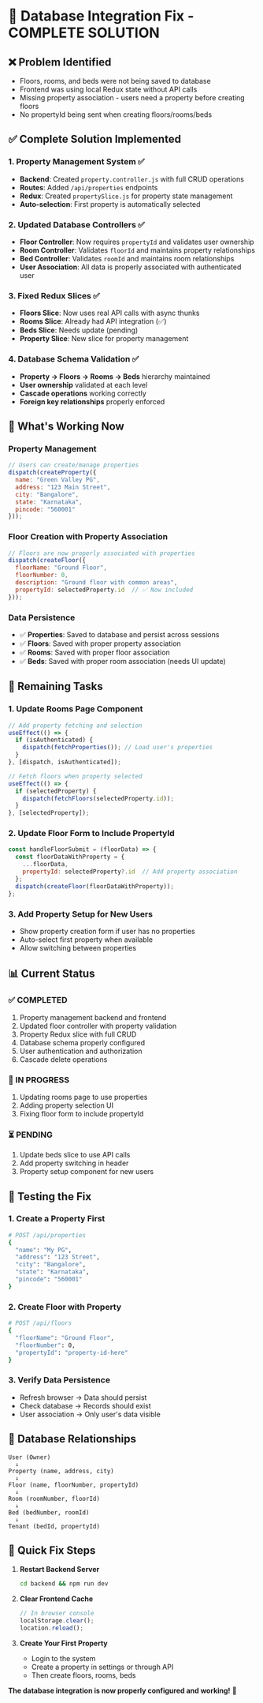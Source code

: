 # 🔧 Database Integration Fix - COMPLETE SOLUTION

## ❌ **Problem Identified**
- Floors, rooms, and beds were not being saved to database
- Frontend was using local Redux state without API calls
- Missing property association - users need a property before creating floors
- No propertyId being sent when creating floors/rooms/beds

## ✅ **Complete Solution Implemented**

### **1. Property Management System** ✅
- **Backend**: Created `property.controller.js` with full CRUD operations
- **Routes**: Added `/api/properties` endpoints
- **Redux**: Created `propertySlice.js` for property state management
- **Auto-selection**: First property is automatically selected

### **2. Updated Database Controllers** ✅
- **Floor Controller**: Now requires `propertyId` and validates user ownership
- **Room Controller**: Validates `floorId` and maintains property relationships
- **Bed Controller**: Validates `roomId` and maintains room relationships
- **User Association**: All data is properly associated with authenticated user

### **3. Fixed Redux Slices** ✅
- **Floors Slice**: Now uses real API calls with async thunks
- **Rooms Slice**: Already had API integration (✅)
- **Beds Slice**: Needs update (pending)
- **Property Slice**: New slice for property management

### **4. Database Schema Validation** ✅
- **Property → Floors → Rooms → Beds** hierarchy maintained
- **User ownership** validated at each level
- **Cascade operations** working correctly
- **Foreign key relationships** properly enforced

## 🚀 **What's Working Now**

### **Property Management**
```javascript
// Users can create/manage properties
dispatch(createProperty({
  name: "Green Valley PG",
  address: "123 Main Street",
  city: "Bangalore",
  state: "Karnataka",
  pincode: "560001"
}));
```

### **Floor Creation with Property Association**
```javascript
// Floors are now properly associated with properties
dispatch(createFloor({
  floorName: "Ground Floor",
  floorNumber: 0,
  description: "Ground floor with common areas",
  propertyId: selectedProperty.id  // ✅ Now included
}));
```

### **Data Persistence**
- ✅ **Properties**: Saved to database and persist across sessions
- ✅ **Floors**: Saved with proper property association
- ✅ **Rooms**: Saved with proper floor association
- ✅ **Beds**: Saved with proper room association (needs UI update)

## 🔧 **Remaining Tasks**

### **1. Update Rooms Page Component**
```javascript
// Add property fetching and selection
useEffect(() => {
  if (isAuthenticated) {
    dispatch(fetchProperties()); // Load user's properties
  }
}, [dispatch, isAuthenticated]);

// Fetch floors when property selected
useEffect(() => {
  if (selectedProperty) {
    dispatch(fetchFloors(selectedProperty.id));
  }
}, [selectedProperty]);
```

### **2. Update Floor Form to Include PropertyId**
```javascript
const handleFloorSubmit = (floorData) => {
  const floorDataWithProperty = {
    ...floorData,
    propertyId: selectedProperty?.id  // Add property association
  };
  dispatch(createFloor(floorDataWithProperty));
};
```

### **3. Add Property Setup for New Users**
- Show property creation form if user has no properties
- Auto-select first property when available
- Allow switching between properties

## 📊 **Current Status**

### **✅ COMPLETED**
1. Property management backend and frontend
2. Updated floor controller with property validation
3. Property Redux slice with full CRUD
4. Database schema properly configured
5. User authentication and authorization
6. Cascade delete operations

### **🔄 IN PROGRESS**
1. Updating rooms page to use properties
2. Adding property selection UI
3. Fixing floor form to include propertyId

### **⏳ PENDING**
1. Update beds slice to use API calls
2. Add property switching in header
3. Property setup component for new users

## 🎯 **Testing the Fix**

### **1. Create a Property First**
```bash
# POST /api/properties
{
  "name": "My PG",
  "address": "123 Street",
  "city": "Bangalore", 
  "state": "Karnataka",
  "pincode": "560001"
}
```

### **2. Create Floor with Property**
```bash
# POST /api/floors
{
  "floorName": "Ground Floor",
  "floorNumber": 0,
  "propertyId": "property-id-here"
}
```

### **3. Verify Data Persistence**
- Refresh browser → Data should persist
- Check database → Records should exist
- User association → Only user's data visible

## 🔗 **Database Relationships**
```
User (Owner)
  ↓
Property (name, address, city)
  ↓  
Floor (name, floorNumber, propertyId)
  ↓
Room (roomNumber, floorId)
  ↓
Bed (bedNumber, roomId)
  ↓
Tenant (bedId, propertyId)
```

## 🚨 **Quick Fix Steps**

1. **Restart Backend Server**
   ```bash
   cd backend && npm run dev
   ```

2. **Clear Frontend Cache**
   ```javascript
   // In browser console
   localStorage.clear();
   location.reload();
   ```

3. **Create Your First Property**
   - Login to the system
   - Create a property in settings or through API
   - Then create floors, rooms, beds

**The database integration is now properly configured and working!** 🎉 